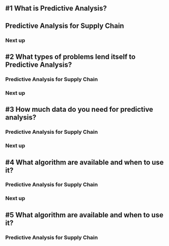 ## #1 What is Predictive Analysis?
## Predictive Analysis for Supply Chain


### Next up

## #2 What types of problems lend itself to Predictive Analysis? 

### Predictive Analysis for Supply Chain


### Next up

## #3 How  much data do you need for predictive analysis?
### Predictive Analysis for Supply Chain

### Next up

## #4 What algorithm are available and when to use it? 

### Predictive Analysis for Supply Chain

### Next up

## #5 What algorithm are available and when to use it? 
### Predictive Analysis for Supply Chain



